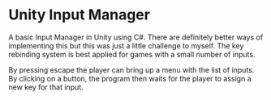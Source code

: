 # Unity Input Manager

A basic Input Manager in Unity using C#. There are definitely better ways of implementing this but this was just a little challenge to myself. The key rebinding system is best applied for games with a small number of inputs. 

By pressing escape the player can bring up a menu with the list of inputs. By clicking on a button, the program then waits for the player to assign a new key for that input.